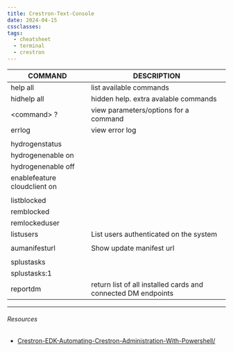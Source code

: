 ```yaml
---
title: Crestron-Text-Console
date: 2024-04-15
cssclasses: 
tags:
  - cheatsheet
  - terminal
  - crestron
---
```


COMMAND                       | DESCRIPTION
----------------------------- | ----------------------------------
help all                      | list available commands 
hidhelp all                   | hidden help. extra avalable commands 
\<command\> ?                 | view parameters/options for a command 
errlog                        | view error log 
                              |
hydrogenstatus                |
hydrogenenable on             |
hydrogenenable off            |
enablefeature cloudclient on  |
                              |
listblocked                   |
remblocked                    |
remlockeduser                 |
listusers                     | List users authenticated on the system
                              |
aumanifesturl                 | Show update manifest url
                              |
splustasks                    |
splustasks:1                  |
reportdm                      | return list of all installed cards and connected DM endpoints


---

###### Resources
- [Crestron-EDK-Automating-Crestron-Administration-With-Powershell/](https://anthonytippy.github.io/Crestron-EDK-Automating-Crestron-Administration-With-Powershell/)